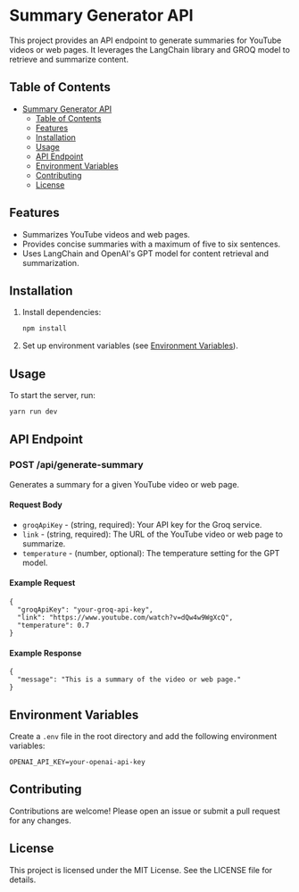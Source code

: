 # Summary Generator API

This project provides an API endpoint to generate summaries for YouTube videos or web pages. It leverages the LangChain library and GROQ model to retrieve and summarize content.

## Table of Contents

- [Summary Generator API](#summary-generator-api)
  - [Table of Contents](#table-of-contents)
  - [Features](#features)
  - [Installation](#installation)
  - [Usage](#usage)
  - [API Endpoint](#api-endpoint)
  - [Environment Variables](#environment-variables)
  - [Contributing](#contributing)
  - [License](#license)

## Features

- Summarizes YouTube videos and web pages.
- Provides concise summaries with a maximum of five to six sentences.
- Uses LangChain and OpenAI's GPT model for content retrieval and summarization.

## Installation

1. Install dependencies:

   ```sh
   npm install
   ```

2. Set up environment variables (see [Environment Variables](#environment-variables)).

## Usage

To start the server, run:

```sh
yarn run dev
```

## API Endpoint

### POST /api/generate-summary

Generates a summary for a given YouTube video or web page.

#### Request Body

- `groqApiKey` - (string, required): Your API key for the Groq service.
- `link` - (string, required): The URL of the YouTube video or web page to summarize.
- `temperature` - (number, optional): The temperature setting for the GPT model.

#### Example Request

```
{
  "groqApiKey": "your-groq-api-key",
  "link": "https://www.youtube.com/watch?v=dQw4w9WgXcQ",
  "temperature": 0.7
}
```

#### Example Response

```
{
  "message": "This is a summary of the video or web page."
}
```

## Environment Variables

Create a `.env` file in the root directory and add the following environment variables:

```
OPENAI_API_KEY=your-openai-api-key
```

## Contributing

Contributions are welcome! Please open an issue or submit a pull request for any changes.

## License

This project is licensed under the MIT License. See the LICENSE file for details.
